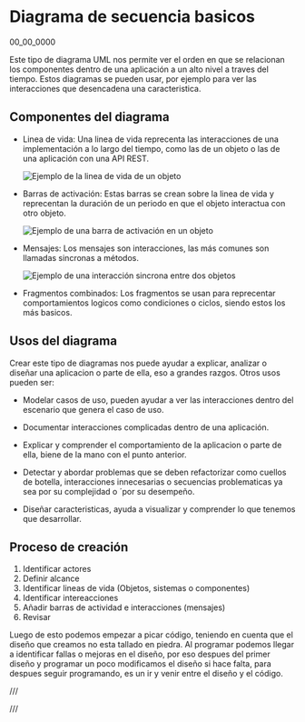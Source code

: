 # Diagrama de secuencia basicos
00_00_0000

Este tipo de diagrama UML nos permite ver el orden en que se relacionan los componentes dentro de una aplicación a un alto nivel a traves del tiempo. Estos diagramas se pueden usar, por ejemplo para ver las interacciones que desencadena una caracteristica.

## Componentes del diagrama

* Linea de vida: Una linea de vida reprecenta las interacciones de una implementación a lo largo del tiempo, como las de un objeto o las de una aplicación con una API REST.

	![Ejemplo de la linea de vida de un objeto]()

* Barras de activación: Estas barras se crean sobre la linea de vida y reprecentan la duración de un periodo en que el objeto interactua con otro objeto.

	![Ejemplo de una barra de activación en un objeto]()

* Mensajes: Los mensajes son interacciones, las más comunes son llamadas sincronas a métodos.

	![Ejemplo de una interacción sincrona entre dos objetos]()

* Fragmentos combinados: Los fragmentos se usan para reprecentar comportamientos logicos como condiciones o ciclos, siendo estos los más basicos.

## Usos del diagrama

Crear este tipo de diagramas nos puede ayudar a explicar, analizar o diseñar una aplicacion o parte de ella, eso a grandes razgos. Otros usos pueden ser:

* Modelar casos de uso, pueden ayudar a ver las interacciones dentro del escenario que genera el caso de uso.

* Documentar interacciones complicadas dentro de una aplicación.

* Explicar y comprender el comportamiento de la aplicacion o parte de ella, biene de la mano con el punto anterior.

* Detectar y abordar problemas que se deben refactorizar como cuellos de botella, interacciones innecesarias o secuencias problematicas ya sea por su complejidad o ´por su desempeño.

* Diseñar caracteristicas, ayuda a visualizar y comprender lo que tenemos que desarrollar.

## Proceso de creación

1. Identificar actores
2. Definir alcance
3. Identificar lineas de vida (Objetos, sistemas o componentes)
4. Identificar intereacciones
5. Añadir barras de actividad e interacciones (mensajes)
4. Revisar

Luego de esto podemos empezar a picar código, teniendo en cuenta que el diseño que creamos no esta tallado en piedra. Al programar podemos llegar a identificar fallas o mejoras en el diseño, por eso despues del primer diseño y programar un poco modificamos el diseño si hace falta, para despues seguir programando, es un ir y venir entre el diseño y el código.

/// 

///